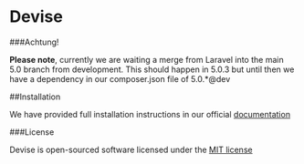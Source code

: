 Devise
======

###Achtung!

**Please note**, currently we are waiting a merge from Laravel into the main 5.0 branch from development. This should happen in 5.0.3 but until then we have a dependency in our composer.json file of 5.0.\*@dev

##Installation

We have provided full installation instructions in our official [documentation](http://devisephp.com/docs/)

###License

Devise is open-sourced software licensed under the [MIT license](http://opensource.org/licenses/MIT)
